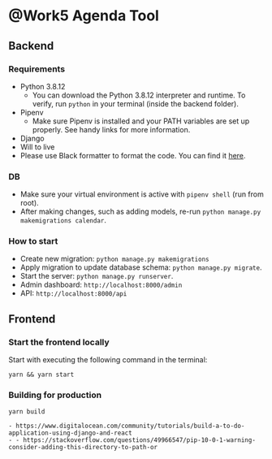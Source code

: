 # @Work5 Agenda Tool

## Backend

### Requirements

- Python 3.8.12
  - You can download the Python 3.8.12 interpreter and runtime. To verify, run `python` in your terminal (inside the backend folder).
- Pipenv
  - Make sure Pipenv is installed and your PATH variables are set up properly. See handy links for more information.
- Django
- Will to live
- Please use Black formatter to format the code. You can find it [here](https://code.visualstudio.com/docs/python/formatting).

### DB

- Make sure your virtual environment is active with `pipenv shell` (run from root).
- After making changes, such as adding models, re-run `python manage.py makemigrations calendar`.

### How to start

- Create new migration: `python manage.py makemigrations`
- Apply migration to update database schema: `python manage.py migrate`.
- Start the server: `python manage.py runserver`.
- Admin dashboard: `http://localhost:8000/admin`
- API: `http://localhost:8000/api`

## Frontend

### Start the frontend locally

Start with executing the following command in the terminal:

```
yarn && yarn start
```

### Building for production

```
yarn build

- https://www.digitalocean.com/community/tutorials/build-a-to-do-application-using-django-and-react
- - https://stackoverflow.com/questions/49966547/pip-10-0-1-warning-consider-adding-this-directory-to-path-or

```
